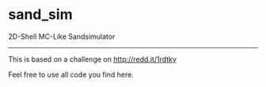 sand_sim
========

2D-Shell MC-Like Sandsimulator

-----------------

This is based on a challenge on http://redd.it/1rdtky

Feel free to use all code you find here.
